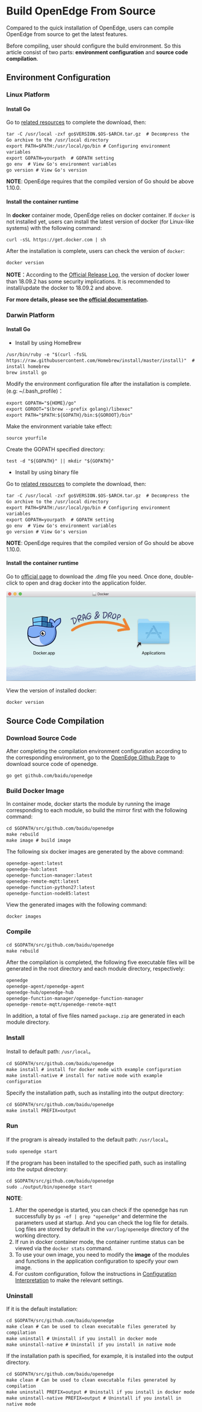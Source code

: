 # Build OpenEdge From Source

Compared to the quick installation of OpenEdge, users can compile OpenEdge from source to get the latest features.

Before compiling, user should configure the build environment. So this article consist of two parts: **environment configuration** and **source code compilation**.

## Environment Configuration

### Linux Platform

#### Install Go

Go to [related resources](../Resources-download.md) to complete the download, then:

```shell
tar -C /usr/local -zxf go$VERSION.$OS-$ARCH.tar.gz  # Decompress the Go archive to the /usr/local directory
export PATH=$PATH:/usr/local/go/bin # Configuring environment variables
export GOPATH=yourpath  # GOPATH setting
go env  # View Go's environment variables
go version # View Go's version
```

**NOTE**: OpenEdge requires that the compiled version of Go should be above 1.10.0.

#### Install the container runtime

In **docker** container mode, OpenEdge relies on docker container. If `docker` is not installed yet, users can install the latest version of docker (for Linux-like systems) with the following command:

```shell
curl -sSL https://get.docker.com | sh
```

After the installation is complete, users can check the version of `docker`:

```shell
docker version
```

**NOTE**：According to the [Official Release Log](https://docs.docker.com/engine/release-notes/#18092), the version of docker lower than 18.09.2 has some security implications. It is recommended to install/update the docker to 18.09.2 and above.

**For more details, please see the [official documentation](https://docs.docker.com/install/).**

### Darwin Platform

#### Install Go

- Install by using HomeBrew

```shell
/usr/bin/ruby -e "$(curl -fsSL https://raw.githubusercontent.com/Homebrew/install/master/install)"  # install homebrew
brew install go
```

Modify the environment configuration file after the installation is complete.(e.g: ~/.bash_profile)：

```shell
export GOPATH="${HOME}/go"
export GOROOT="$(brew --prefix golang)/libexec"
export PATH="$PATH:${GOPATH}/bin:${GOROOT}/bin"
```

Make the environment variable take effect:

```shell
source yourfile
```

Create the GOPATH specified directory:

```shell
test -d "${GOPATH}" || mkdir "${GOPATH}"
```

- Install by using binary file

Go to [related resources](../Resources-download.md) to complete the download, then:

```shell
tar -C /usr/local -zxf go$VERSION.$OS-$ARCH.tar.gz  # Decompress the Go archive to the /usr/local directory
export PATH=$PATH:/usr/local/go/bin # Configuring environment variables
export GOPATH=yourpath  # GOPATH setting
go env  # View Go's environment variables
go version # View Go's version
```

**NOTE**: OpenEdge requires that the compiled version of Go should be above 1.10.0.

#### Install the container runtime

Go to [official page](https://hub.docker.com/editions/community/docker-ce-desktop-mac) to download the .dmg file you need. Once done, double-click to open and drag docker into the application folder.

![Install On Darwin](../../images/setup/docker-install-on-mac.png)

View the version of installed docker:

```shell
docker version
```

## Source Code Compilation

### Download Source Code

After completing the compilation environment configuration according to the corresponding environment, go to the [OpenEdge Github Page](https://github.com/baidu/openedge) to download source code of openedge.

```shell
go get github.com/baidu/openedge
```

### Build Docker Image

In container mode, docker starts the module by running the image corresponding to each module, so build the mirror first with the following command:

```shell
cd $GOPATH/src/github.com/baidu/openedge
make rebuild
make image # build image
```

The following six docker images are generated by the above command:

```shell
openedge-agent:latest
openedge-hub:latest
openedge-function-manager:latest
openedge-remote-mqtt:latest
openedge-function-python27:latest
openedge-function-node85:latest
```

View the generated images with the following command:

```shell
docker images
```

### Compile

```shell
cd $GOPATH/src/github.com/baidu/openedge
make rebuild
```

After the compilation is completed, the following five executable files will be generated in the root directory and each module directory, respectively:

```shell
openedge
openedge-agent/openedge-agent
openedge-hub/openedge-hub
openedge-function-manager/openedge-function-manager
openedge-remote-mqtt/openedge-remote-mqtt
```

In addition, a total of five files named `package.zip` are generated in each module directory.

### Install

Install to default path: `/usr/local`。

```shell
cd $GOPATH/src/github.com/baidu/openedge
make install # install for docker mode with example configuration
make install-native # install for native mode with example configuration
```

Specify the installation path, such as installing into the output directory:

```shell
cd $GOPATH/src/github.com/baidu/openedge
make install PREFIX=output
```

### Run

If the program is already installed to the default path: `/usr/local`。

```shell
sudo openedge start
```

If the program has been installed to the specified path, such as installing into the output directory:

```shell
cd $GOPATH/src/github.com/baidu/openedge
sudo ./output/bin/openedge start
```

**NOTE**:

1. After the openedge is started, you can check if the openedge has run successfully by `ps -ef | grep "openedge"` and determine the parameters used at startup. And you can check the log file for details. Log files are stored by default in the `var/log/openedge` directory of the working directory.
2. If run in docker container mode, the container runtime status can be viewed via the `docker stats` command.
3. To use your own image, you need to modify the **image** of the modules and functions in the application configuration to specify your own image.
4. For custom configuration, follow the instructions in [Configuration Interpretation](../tutorials/Config-interpretation.md) to make the relevant settings.

### Uninstall

If it is the default installation:

```shell
cd $GOPATH/src/github.com/baidu/openedge
make clean # Can be used to clean executable files generated by compilation
make uninstall # Uninstall if you install in docker mode
make uninstall-native # Uninstall if you install in native mode
```

If the installation path is specified, for example, it is installed into the output directory.

```shell
cd $GOPATH/src/github.com/baidu/openedge
make clean # Can be used to clean executable files generated by compilation
make uninstall PREFIX=output # Uninstall if you install in docker mode
make uninstall-native PREFIX=output # Uninstall if you install in native mode
```
